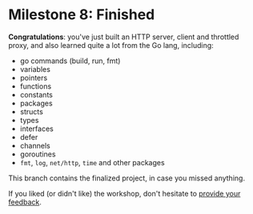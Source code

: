 # Milestone 8: Finished

**Congratulations**: you've just built an HTTP server, client and throttled
proxy, and also learned quite a lot from the Go lang, including:

- go commands (build, run, fmt)
- variables
- pointers
- functions
- constants
- packages
- structs
- types
- interfaces
- defer
- channels
- goroutines
- `fmt`, `log`, `net/http`, `time` and other packages

This branch contains the finalized project, in case you missed anything.

If you liked (or didn't like) the workshop, don't hesitate to [provide your feedback](https://devconfcz2019.sched.com/event/JjF8/go-for-newbies).

